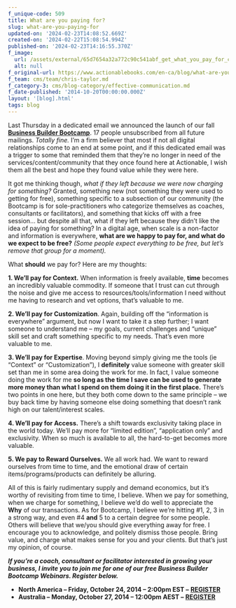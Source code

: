 ```yaml
---
f_unique-code: 509
title: What are you paying for?
slug: what-are-you-paying-for
updated-on: '2024-02-23T14:08:52.669Z'
created-on: '2024-02-22T15:08:54.994Z'
published-on: '2024-02-23T14:16:55.370Z'
f_image:
  url: /assets/external/65d7654a32a772c90c541abf_get_what_you_pay_for_cropped.png
  alt: null
f_original-url: https://www.actionablebooks.com/en-ca/blog/what-are-you-paying-for/
f_team: cms/team/chris-taylor.md
f_category-3: cms/blog-category/effective-communication.md
f_date-published: '2014-10-20T00:00:00.000Z'
layout: '[blog].html'
tags: blog
---
```


Last Thursday in a dedicated email we announced the launch of our fall [**Business Builder Bootcamp**](https://actionablebooks.leadpages.net/bootcamp-n-america-november-promo/). 17 people unsubscribed from all future mailings. _Totally fine._ I’m a firm believer that most if not all digital relationships come to an end at some point, and if this dedicated email was a trigger to some that reminded them that they’re no longer in need of the services/content/community that they once found here at Actionable, I wish them all the best and hope they found value while they were here.

It got me thinking though, _what if they left because we were now charging for something?_ Granted, something new (not something they were used to getting for free), something specific to a subsection of our community (the Bootcamp is for sole-practitioners who categorize themselves as coaches, consultants or facilitators), and something that kicks off with a free session… but despite all that, what if they left because they didn’t like the idea of paying for something? In a digital age, when scale is a non-factor and information is everywhere, **what are we happy to pay for, and what do we expect to be free?** _(Some people expect everything to be_ _free, but let’s remove that group for a moment)._

What **should** we pay for? Here are my thoughts:

**1\. We’ll pay for Context.** When information is freely available, **time** becomes an incredibly valuable commodity. If someone that I trust can cut through the noise and give me access to resources/tools/information I need without me having to research and vet options, that’s valuable to me.

**2\. We’ll pay for Customization**. Again, building off the “information is everywhere” argument, but now I want to take it a step further; I want someone to understand me – my goals, current challenges and “unique” skill set and craft something specific to my needs. That’s even more valuable to me.

**3\. We’ll pay for Expertise**. Moving beyond simply giving me the tools (ie “Context” or “Customization”), I **definitely** value someone with greater skill set than me in some area doing the work for me. In fact, I value someone doing the work for me **so long as the time I save can be used to generate more money than what I spend on them doing it in the first place.** There’s two points in one here, but they both come down to the same principle – we buy back time by having someone else doing something that doesn’t rank high on our talent/interest scales.

**4\. We’ll pay for Access.** There’s a shift towards exclusivity taking place in the world today. We’ll pay more for “limited edition”, “application only” and exclusivity. When so much is available to all, the hard-to-get becomes more valuable.

**5\. We pay to Reward Ourselves.** We all work had. We want to reward ourselves from time to time, and the emotional draw of certain items/programs/products can definitely be alluring.

All of this is fairly rudimentary supply and demand economics, but it’s worthy of revisiting from time to time, I believe. When we pay for something, when we charge for something, I believe we’d do well to appreciate the **Why** of our transactions. As for Bootcamp, I believe we’re hitting #1, 2, 3 in a strong way, and even #4 **and** 5 to a certain degree for some people. Others will believe that we/you should give everything away for free. I encourage you to acknowledge, and politely dismiss those people. Bring value, and charge what makes sense for you and your clients. But that’s just my opinion, of course.

**_If you’re a coach, consultant or facilitator interested in growing your business, I invite you to join me for one of our free Business Builder Bootcamp Webinars. Register below._**

*   **North America – Friday, October 24, 2014 – 2:00pm EST –** [**REGISTER**](https://actionablebooks.leadpages.net/bootcamp-n-america-november-promo/)
*   **Australia – Monday, October 27, 2014 – 12:00pm AEST –** [**REGISTER**](https://actionablebooks.leadpages.net/bootcamp-round-two-november-promo/)
